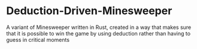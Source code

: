 # Deduction-Driven-Minesweeper
A variant of Minesweeper written in Rust, created in a way that makes sure that it is possible to win the game by using deduction rather than having to guess in critical moments
